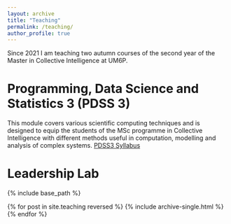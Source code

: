 ```yaml
---
layout: archive
title: "Teaching"
permalink: /teaching/
author_profile: true
---
```


Since 2021 I am teaching two autumn courses of the second year of the Master in Collective Intelligence at UM6P.

Programming, Data Science and Statistics 3 (PDSS 3)
======

This module covers various scientific computing techniques and is designed to equip the students of the MSc programme in Collective Intelligence with different methods useful in computation, modelling and analysis of complex systems.
<a href="https://github.com/jsegoviamartin/jsegoviamartin.github.io/blob/main/_teaching/PDSS3_SCI_syllabus_jsegoviamartin.pdf">PDSS3 Syllabus</a>


Leadership Lab
======


<!--
<p><b>Teaching portfolio</b></p>
<p>Here I make public a <a href="https://www.dropbox.com/s/njd2k22cuqgg3dp/Teaching%20portfolio.pdf?dl=0" download="https://www.dropbox.com/s/avk856fkw52qpif/Teaching%20portfolio.pdf?dl=0">teaching portfolio</a> that summarises a coherent set of materials
representing my view of teaching as a scholarly activity, my professional experience
and pedagogical training as well as some examples of course design. </p>

<p><b>Teaching resources</b></p>
<p>This section contains a variety of materials that I have used, developed and adapted for my
seminars on research methods, agent based models and data collection and processing.</p>

<p>Module 1: Research methods using R</p>
<p>Lab 1: <a href="https://jsegoviamartin.github.io/teaching/t-test_simple_linear_regression.html">T-test and Simple linear regression.</a> <a href="https://jsegoviamartin.github.io/teaching/t-test_simple_linear_regression.ipynb" download="https://jsegoviamartin.github.io/teaching/t-test_simple_linear_regression.ipynb">Download ipynb file</a></p>
<p>Lab 2: <a href="https://jsegoviamartin.github.io/teaching/One-way_ANOVA.html">One-way ANOVA.</a> <a href="https://jsegoviamartin.github.io/teaching/One-way_ANOVA.ipynb" download="https://jsegoviamartin.github.io/teaching/One-way_ANOVA.ipynb">Download ipynb file</a></p>
<p>Lab 3: <a href="https://jsegoviamartin.github.io/teaching/Multiple_regression.html">Multiple regression.</a> <a href="https://jsegoviamartin.github.io/teaching/Multiple_regression.ipynb" download="https://jsegoviamartin.github.io/teaching/Multiple_regression.ipynb">Download ipynb file</a></p>

<p>Module 2: Twitter data collection and analysis using R</p>
<p>Lab 4: <a href="https://github.com/jsegoviamartin/Twitter_data_collection_and_analysis_using_R">Data collection and co-ocurrence analysis.</a></p>

<p>Module 3: Agent based models</p>
<p>Lab 5: Building a simple agent based model</p>
<p>Lab 6: Generating data using a cultral evolutionary model. In this lab we will use a version of the model published in Cognitive Science:</p>
<p><a href="https://github.com/jsegoviamartin/Coevolutionary_model_values_institutions">Scripts</a>

<p><b>Other external resources:</b></p>
<p>Research methods</p>
<p><a href="https://arxiv.org/ftp/arxiv/papers/1308/1308.5499.pdf">Linear	models	and	linear	mixed	effects	models	in	R</a>
<p><a href="https://www.andywills.info/rminr/">Research methods	in R</a>
<p>Agent-based modelling</p>
<p><a href="https://github.com/Limor-Raviv/Tutorial_Agent_Based_Models">A Short Tutorial on Agent Based Modeling in Python</a>
<p>Data collection and analysis</p>
<p><a href="https://github.com/digitalmethodsinitiative/dmi-tcat">Digital Methods Initiative Twitter Capture and Analysis Toolset</a> -->

{% include base_path %}

{% for post in site.teaching reversed %}
  {% include archive-single.html %}
{% endfor %}
